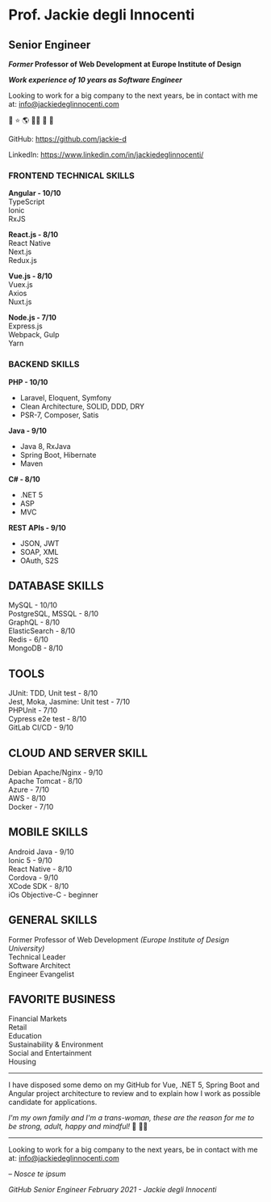 Prof. Jackie degli Innocenti
============================

Senior Engineer
-------------------

**_Former_ Professor of Web Development at Europe Institute of Design**

***Work experience of 10 years as Software Engineer***

Looking to work for a big company to the next years, be in contact with me at:
[info@jackiedeglinnocenti.com][1]

🤙 ⭐ 🌎 🧑‍🚀 🚀 🚧

GitHub: https://github.com/jackie-d

LinkedIn: https://www.linkedin.com/in/jackiedeglinnocenti/


### FRONTEND TECHNICAL SKILLS  
  
**Angular - 10/10**  
TypeScript  
Ionic  
RxJS  
  
**React.js - 8/10**  
React Native  
Next.js  
Redux.js  
  
**Vue.js - 8/10**  
Vuex.js  
Axios  
Nuxt.js  
  
**Node.js - 7/10**  
Express.js  
Webpack, Gulp  
Yarn  
  
### BACKEND SKILLS    
  
**PHP - 10/10**  
- Laravel, Eloquent, Symfony  
- Clean Architecture, SOLID, DDD, DRY  
- PSR-7, Composer, Satis  
  
**Java - 9/10**  
- Java 8, RxJava  
- Spring Boot, Hibernate  
- Maven  
  
**C# - 8/10**  
- .NET 5
- ASP  
- MVC  
  
**REST APIs - 9/10**  
- JSON, JWT  
- SOAP, XML  
- OAuth, S2S  
  
DATABASE SKILLS  
---  
MySQL - 10/10  
PostgreSQL, MSSQL - 8/10  
GraphQL - 8/10  
ElasticSearch - 8/10  
Redis - 6/10  
MongoDB - 8/10  
  
TOOLS  
--- 
JUnit: TDD, Unit test - 8/10  
Jest, Moka, Jasmine: Unit test - 7/10  
PHPUnit - 7/10  
Cypress e2e test - 8/10  
GitLab CI/CD - 9/10  
  
CLOUD AND SERVER SKILL  
---  
Debian Apache/Nginx - 9/10  
Apache Tomcat - 8/10  
Azure - 7/10  
AWS - 8/10  
Docker - 7/10  
  
MOBILE SKILLS  
---  
Android Java - 9/10  
Ionic 5 - 9/10  
React Native - 8/10  
Cordova - 9/10  
XCode SDK - 8/10  
iOs Objective-C - beginner  
  
  
GENERAL SKILLS  
---  
Former Professor of Web Development _(Europe Institute of Design University)_  
Technical Leader  
Software Architect  
Engineer Evangelist  
  
  
FAVORITE BUSINESS  
---  
Financial Markets  
Retail  
Education  
Sustainability & Environment  
Social and Entertainment  
Housing  

---

I have disposed some demo on my GitHub for Vue, .NET 5, Spring Boot and Angular project architecture to review and to explain how I work as possible candidate for applications.

_I'm my own family and I'm a trans-woman, these are the reason for me to be strong, adult, happy and mindful!_ 🌳 🏳️‍🌈

---

Looking to work for a big company to the next years, be in contact with me at:
[info@jackiedeglinnocenti.com][1]

_– Nosce te ipsum_

_GitHub Senior Engineer February 2021 - Jackie degli Innocenti_


  [1]: http://mailto:info@jackiedeglinnocenti.com
